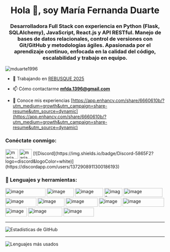 <h1 align="center">Hola 👋, soy María Fernanda Duarte</h1>
<h3 align="center">Desarrolladora Full Stack con experiencia en Python (Flask, SQLAlchemy), JavaScript, React.js y API RESTful. Manejo de bases de datos relacionales, control de versiones con Git/GitHub y metodologías ágiles. Apasionada por el aprendizaje continuo, enfocada en la calidad del código, escalabilidad y trabajo en equipo.</h3>

<p align="left"> <img src="https://komarev.com/ghpvc/?username=mduarte1996&label=Profile%20views&color=0e75b6&style=flat" alt="mduarte1996" /> </p>

- 🔭 Trabajando en [REBUSQUE 2025](https://github.com/rebusque2025/rebusque2025)

- 📫 Cómo contactarme **mfda.1396@gmail.com**

- 📄 Conoce mis experiencias [https://app.enhancv.com/share/6660610b/?utm_medium=growth&utm_campaign=share-resume&utm_source=dynamic](https://app.enhancv.com/share/6660610b/?utm_medium=growth&utm_campaign=share-resume&utm_source=dynamic)

<h3 align="left">Conéctate conmigo:</h3>
<p align="left">
<a href="https://linkedin.com/in/maria fernanda duarte" target="blank"><img align="center" src="https://raw.githubusercontent.com/rahuldkjain/github-profile-readme-generator/master/src/images/icons/Social/linked-in-alt.svg" alt="maria fernanda duarte" height="30" width="40" /></a>
<a href="https://fb.com/maria fernanda duarte" target="blank"><img align="center" src="https://raw.githubusercontent.com/rahuldkjain/github-profile-readme-generator/master/src/images/icons/Social/facebook.svg" alt="maria fernanda duarte" height="30" width="40" /></a>   
[![Discord](https://img.shields.io/badge/Discord-5865F2?logo=discord&logoColor=white)](https://discordapp.com/users/1372908911300186193)
  
</p>

<h3 align="left"> 🚀 Lenguajes y herramientas:</h3>
<img width="127" height="28" alt="image" src="https://github.com/user-attachments/assets/ced4ca94-7c9c-4b28-a833-ee70a1bede97" />
<img width="86" height="28" alt="image" src="https://github.com/user-attachments/assets/fcca3648-6f99-4f2f-ba9e-a5df1f55bb7a" />
<img width="88" height="28" alt="image" src="https://github.com/user-attachments/assets/745186d7-5885-4c5e-8702-8da39ef54874" />
<img width="57" height="28" alt="image" src="https://github.com/user-attachments/assets/4c45d468-4050-4bf6-93de-792c3a8b0eb5" />
<img width="123" height="28" alt="image" src="https://github.com/user-attachments/assets/e27e241d-31d2-4142-a6ad-bd4032b7fb1c" />
<img width="98" height="28" alt="image" src="https://github.com/user-attachments/assets/d2797e34-3621-4870-b6ea-7dbb642dfda6" />
<img width="85" height="28" alt="image" src="https://github.com/user-attachments/assets/0b38475f-7ed3-40e1-baf9-76d04fd7fc29" />
<img width="101" height="28" alt="image" src="https://github.com/user-attachments/assets/d0cc70da-cf61-4d2e-8235-885b066023b6" />
<img width="71" height="28" alt="image" src="https://github.com/user-attachments/assets/4e1a50a5-b696-411e-8ca0-c9a67adf31d8" />
<img width="131" height="28" alt="image" src="https://github.com/user-attachments/assets/28e18533-ee8e-474f-afb4-6655b7642327" />
<img width="68" height="28" alt="image" src="https://github.com/user-attachments/assets/caddc6df-33a2-479f-bfe7-d973b4e3c34d" />
<img width="108" height="28" alt="image" src="https://github.com/user-attachments/assets/12dfa402-9b69-4174-988d-ef05907b0b89" />
<img width="96" height="28" alt="image" src="https://github.com/user-attachments/assets/9be69d56-4861-4ced-b6be-77bd612d8687" />

---

![Estadísticas de GitHub](https://github-readme-stats.vercel.app/api?username=mduarte1996&show_icons=true&theme=radical)

---

![Lenguajes más usados](https://github-readme-stats.vercel.app/api/top-langs/?username=mduarte1996&layout=compact&theme=radical)




















<!--
**mduarte1996/mduarte1996** is a ✨ _special_ ✨ repository because its `README.md` (this file) appears on your GitHub profile.

Here are some ideas to get you started:

- 🔭 I’m currently working on ...
- 🌱 I’m currently learning ...
- 👯 I’m looking to collaborate on ...
- 🤔 I’m looking for help with ...
- 💬 Ask me about ...
- 📫 How to reach me: ...
- 😄 Pronouns: ...
- ⚡ Fun fact: ...
-->
